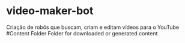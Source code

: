 # video-maker-bot
Criação de robôs que buscam, criam e editam vídeos para o YouTube
#Content Folder 
Folder for downloaded or generated content

